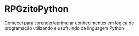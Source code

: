 # RPGzitoPython
Comecei para aprender/aprimorar conhecimentos em logica de programação utilizando e usufruindo da linguagem Python
